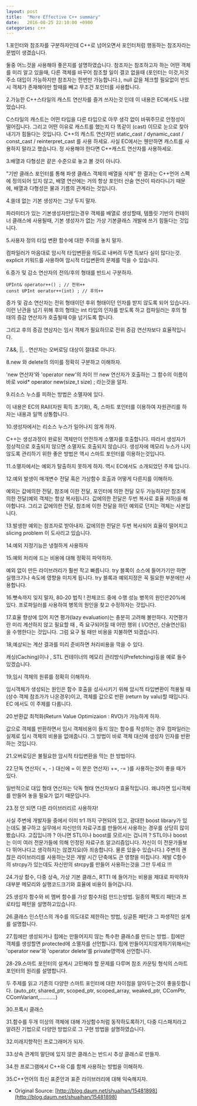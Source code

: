 ```yaml
---
layout: post
title:  "More Effective C++ summary"
date:   2016-08-25 22:10:00 +0900
categories: c++
---
```


1.포인터와 참조자를 구분하자인데 C++로 넘어오면서 포인터처럼 행동하는 참조자라는 문법이 생겼습니다.

둘중 어느것을 사용해야 좋은지를 설명하였습니다.
참조자는 참조하고자 하는 어떤 객체를 미리 알고 있을때, 다른 객체를 바꾸어 참조할 일이 결코 없을때 (포인터는 이것,저것 주소 대입이 가능하지만 참조자는 한번만 가능합니다.), null 값을 체크할 필요없이 반드시 객체가 존재해야만 할때를 빼고 무조건 포인터를 사용합니다.

2.가능한 C++스타일의 캐스트 연산자를 즐겨 쓰자는것 인데 이 내용은 EC에서도 나왔었습니다.

C스타일의 캐스트는 어떤 타입을 다른 타입으로 아무 생각 없이 바꿔주므로 안정성이 떨어집니다.
그리고 어떤 이유로 캐스트를 했는지 다 똑같이 (cast) 이므로 눈으로 찾아내기가 힘들다는 것입니다. C++의 캐스트 연산자인 static_cast / dynamic_cast / const_cast / reinterpret_cast 를 사용 하세요. 사실 EC에서는 웬만하면 캐스트를 사용하지 말라고 했습니다. 정 사용해야 한다면 C++캐스트 연산자를 사용하세요.

3.배열과 다형성은 같은 수준으로 놓고 볼 것이 아니다.

"기반 클래스 포인터를 통해 파생 클래스 객체의 배열을 삭제" 한 결과는 C++언어 스펙에 정의되어 있지 않고, 배열 연산에는 거의 항상 포인터 산술 연산이 따라다니기 때문에, 배열과 다형성은 물과 기름의 관계라는 것입니다.

4.쓸데 없는 기본 생성자는 그냥 두지 말자.

파라미터가 있는 기본생성자만있는경우 객체를 배열로 생성할때, 템플릿 기반의 컨테이너 클래스에 사용될때, 기본 생성자가 없는 가상 기본클래스 개발에 쓰기 힘들다는 것입니다.

5.사용자 정의 타입 변환 함수에 대한 주의를 놓치 말자.

컴파일러가 마음대로 암시적 타입변환을 하도로 내버려 두면 득보다 실이 많다는것.
explicit 키워드를 사용하여 암시적 타입변환의 문제를 막을 수 있습니다.

6.증가 및 감소 연산자의 전의/후의 형태를 반드시 구분하자.

```
UPInt& operator++() ; // 전위++
const UPInt oerator++(int) ; // 후의++
```

증가 및 감소 연산자는 전위 형태이던 후위 형태이던 인자를 받지 않도록 되어 있습니다.
이런 난관을 넘기 위해 후의 형태는 int 타입의 인자를 받도록 하고 컴파일러는 후의 형태의 증감 연산자가 호출될때 0을 넘기도록 합니다.

그리고 후의 증감 연삼자는 임시 객체가 필요하므로 전위 증감 연산자보다 효율적입니다.

7.&&, ||, . 연산자는 오버로딩 대상이 절대로 아니다.

8.new 와 delete의 의미를 정확히 구분하고 이해하자.

'new 연산자'와 'operator new'의 차이 !!!
new 연산자가 호출하는 그 함수의 이름이 바로 void* operator new(size_t size) ; 라는것을 알자.

9.리소스 누스를 피하는 방법은 소멸자에 있다.

이 내용은 EC의 RAII(자원 획득 초기화), 즉, 스마트 포인터를 이용하여 자원관리를 하자는 내용과 일맥 상통합니다.

10.생성자에서는 리소스 누스가 일어나지 않게 하자.

C++는 생성과정이 완료된 객체만이 안전하게 소멸자를 호출합니다. 따라서 생성자가 정상적으로 호출되지 않으면 소멸자도 호출되지 않습니다. 생성자에 메모리 누스가 나지 않도록 관리하기 위한 좋은 방법은 역시 스마트 포인터를 이용하는것입니다.

11.소멸자에서는 예외가 탈출하지 못하게 하자. 역시 EC에서도 소개되었던 주제 입니다.

12.예외 발생이 매개변수 전달 혹은 가상함수 호출과 어떻게 다른지를 이해하자.

예외는 값에의한 전달, 참조에 이한 전달, 포인터에 의한 전달 모두 가능하지만  참조에 의한 전달(예외 객체는 항상 복사됩니다. 값에의한 전달은 두번 복사로 효율 저하)을 해야합니다. 그리고 값에의한 전달, 참조에 이한 전달을 하던  예외로 던지는 객체는 사본입니다.

13.발생한 예외는 참조자로 받아내자. 값에의한 전달은 두번 복사되어 효율이 떨어지고 slicing problem 이 도사리고 있습니다.

14.예외 지정기능은 냉철하게 사용하자

15.예외 처리에 드는 비용에 대해 정확히 파악하자.

예외 없이 만든 라이브러리가 훨씬 작고 빠릅니다.
try 블록이 소스에 들어가기만 하면 실행크기나 속도에 영향을 미치게 됩니다.
try 블록과 예외지정은 꼭 필요한 부분에만 사용합니다.

16.뼛속까지 잊지 말자, 80-20 법칙 ! 전체코드 중에 수행 성능 병목의 원인은20%에 있다. 프로파일러를 사용하여 병목의 원인을 찾고 수정하자는 것입니다.

17.효율 향상에 있어 지연 평가(lazy evaluation)는 충분히 고려해 볼만하다. 지연평가란 미리 계산하지 않고 필요할 때 , 즉 요구되어질 때 어떤 행위 ( I/O연산, 산술연산등)을 수행한다는 것입니다. 그럼 요구 될 때만 비용을 지불하면 되겠습니다.

18,예상되는 계산 결과를 미리 준비하면 처리비용을 깍을 수 있다.

캐싱(Caching)이나 , STL 컨테이너의 메모리 관리방식(Prefetching)등을 예로 들수 있겠습니다.

19,임시 객체의 원류를 정확히 이해하자.

임시객체가 생성되는 원인은 함수 호출을 성사시키기 위해 암시적 타입변환이 적용될 때(상수 객체 참조가가 나온경우)이고, 객체를 값으로 반환 (return by valu)할 때입니다. EC 에서도 이 주제를 다룹니다.

20.반환값 최적화(Return Value Optimizaion : RVO)가 가능하게 하자.

값으로 객체를 반환하면서 임시 객체비용이 들지 않는 함수를 작성하는 경우 컴파일러는 실제로 임시 객체의 비용을 없애줍니다. 그 방법이 바로 객체 대신에 생성자 인자를 반환하는 것입니다.

21.오버로딩은 불필요한 암시적 타입변환을 막는 한 방법이다.

22.단독 연산자( +, - ) 대신에 = 이 분은 연산자) +=, -= )를 사용하는것이 좋을 때가 있다.

일반적으로 대입 형태 연산자는 닥독 형태 연산자보다 효율적입니다. 왜냐하면 임시객체를 만들어 놓을 필요가 없기 때문입니다.

23.정 안 되면 다른 라이브러리르 사용하자!

사실 주변에 개발자들 중에서 이미 tr1 까지 구현되어 있고, 광대한 boost library가 있는데도 불구하고 실무에서 자신만의 자료구조를 만들어서 사용하는 경우를 상당히 많이 봤습니다. 고집입니까 ? 아니면 STL이나 boost를 모르시는 겁니까 ?  STL이나 boost는 이미 여러 전문가들에 의해 인정된 자료구조 알고리즘입니다. 자신이 이 전문가들보다 뛰어나다고 생각하지는 않겠지요(아 죄송합니다. 물론 있을수 있습니다.) 주변의 괜찮은 라이브러리를 사용하는것은 개발 시간 단축에도 큰 영향을 미칩니다. 제발 C함수의 strcpy가 있는데도 자신만의 strcpy를 만들어 사용하는것을 그만 두세요 !!!

24.가상 함수, 다중 상속, 가상 기본 클래스, RTTI 에 들어가는 비용을 제대로 파악하자
대부분 메모리와 실행코드크기와 효율에 비용이 들어갑니다.

25.생성자 함수와 비 멤버 함수를 가상 함수처럼 만드는방법. 일종의 팩토리 패턴과 프로타입 패턴을 설명하고있습니다.

26.클래스 인스턴스의 개수를 의도대로 제한하는 방법, 싱글톤 패턴과 그 파생적인 설계를 설명합니다.

27.힙에만 생성되거나 힙에는 만들어지지 않는 특수한 클래스를 만드는 방법..
힙에만 객체를 생성할면 protected에  소멸자를 선언합니다. 힙에 만들어지지않게하기위해서는
'operator new'와 'operator delete'를  private영역에 선언합니다.

28-29.스마트 포인터의 설계시 고민해야 할 문제를 다루며 참조 카운팅 형식의 스마트 포인터의 원리를 설명합니다.

두 주제를 읽고 기존의 다양한 스마트 포인터에 대한 차이점을 알아두는것이 좋을듯합니다.
(auto_ptr, shared_ptr, scoped_ptr, scoped_array, weaked_ptr, CComPtr, CComVariant,...........)

30.프록시 클래스

31.함수를 두개 이상의 객체에 대해 가상함수처럼 동작하도록하기, 다중 디스패치라고 알려진 기법으로 다양안 방법으로 그 구현 방법을 설명하였습니다.

32.미래지향적인 프로그래머가 되자.

33.상속 관계의 말단에 있지 않은 클래스는 반드시 추상 클래스로 만들자.

34.한 프로그램에서 C++와 C를 함께 사용하는 방법을 이해하자.

35.C++언어의 최신 표준안과 표준 라이브러리에 대해 익숙해지자.

- Original Source: [http://blog.daum.net/shuaihan/15481898](http://blog.daum.net/shuaihan/15481898)